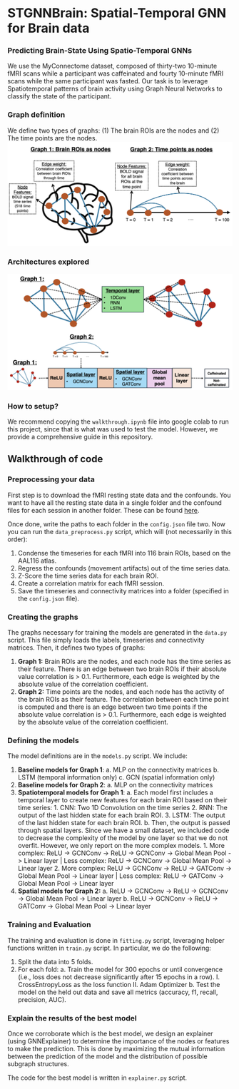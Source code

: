 # STGNNBrain: Spatial-Temporal GNN for Brain data
### Predicting Brain-State Using Spatio-Temporal GNNs
We use the MyConnectome dataset, composed of thirty-two 10-minute fMRI scans while a participant was caffeinated and fourty 10-minute fMRI scans while the same participant was fasted. Our task is to leverage Spatiotemporal patterns of brain activity using Graph Neural Networks to classify the state of the participant. 

### Graph definition
We define two types of graphs: (1) The brain ROIs are the nodes and (2) The time points are the nodes. 
![Overview of the graphs created](figures/graphs.png)

### Architectures explored

![Overview of the model architectures](figures/model_architecture.png)

### How to setup?
We recommend copying the `walkthrough.ipynb` file into google colab to run this project, since that is what was used to test the model. However, we provide a comprehensive guide in this repository. 

## Walkthrough of code

### Preprocessing your data
First step is to download the fMRI resting state data and the confounds. You want to have all the resting state data in a single folder and the confound files for each session in another folder. These can be found [here](https://openfmri.org/dataset/ds000031/). 

Once done, write the paths to each folder in the `config.json` file two. Now you can run the `data_preprocess.py` script, which will (not necessarily in this order):
1. Condense the timeseries for each fMRI into 116 brain ROIs, based on the AAL116 atlas. 
2. Regress the confounds (movement artifacts) out of the time series data. 
3. Z-Score the time series data for each brain ROI.
4. Create a correlation matrix for each fMRI session. 
5. Save the timeseries and connectivity matrices into a folder (specified in the `config.json` file). 

### Creating the graphs
The graphs necessary for training the models are generated in the  `data.py` script. This file simply loads the labels, timeseries and connectivity matrices. Then, it defines two types of graphs:
1. **Graph 1:** Brain ROIs are the nodes, and each node has the time series as their feature. There is an edge between two brain ROIs if their absolute value correlation is > 0.1. Furthermore, each edge is weighted by the absolute value of the correlation coefficient. 
2. **Graph 2:** Time points are the nodes, and each node has the activity of the brain ROIs as their feature. The correlation between each time point is computed and there is an edge between two time points if the absolute value correlation is > 0.1. Furthermore, each edge is weighted by the absolute value of the correlation coefficient. 

### Defining the models
The model definitions are in the `models.py` script. We include:
1. **Baseline models for Graph 1**: 
    a. MLP on the connectivity matrices
    b. LSTM (temporal information only)
    c. GCN (spatial information only)
2. **Baseline models for Graph 2**: 
    a. MLP on the connectivity matrices
3. **Spatiotemporal models for Graph 1**:
    a. Each model first includes a temporal layer to create new features for each brain ROI based on their time series:
        1. CNN: Two 1D Convolution on the time series
        2. RNN: The output of the last hidden state for each brain ROI. 
        3. LSTM: The output of the last hidden state for each brain ROI. 
    b. Then, the output is passed through spatial layers. Since we have a small dataset, we included code to decrease the complexity of the model by one layer so that we do not overfit. However, we only report on the more complex models. 
        1. More complex: ReLU -> GCNConv -> ReLU -> GCNConv -> Global Mean Pool -> Linear layer | Less complex: ReLU -> GCNConv -> Global Mean Pool -> Linear layer
        2. More complex: ReLU -> GCNConv -> ReLU -> GATConv -> Global Mean Pool -> Linear layer | Less complex: ReLU -> GATConv -> Global Mean Pool -> Linear layer
4. **Spatial models for Graph 2:**
    a. ReLU -> GCNConv -> ReLU -> GCNConv -> Global Mean Pool -> Linear layer
    b. ReLU -> GCNConv -> ReLU -> GATConv -> Global Mean Pool -> Linear layer

### Training and Evaluation
The training and evaluation is done in `fitting.py` script, leveraging helper functions written in `train.py` script. In particular, we do the following:
1. Split the data into 5 folds. 
2. For each fold:
    a. Train the model for 300 epochs or until convergence (i.e., loss does not decrease significantly after 15 epochs in a row). 
        I. CrossEntropyLoss as the loss function
        II. Adam Optimizer
    b. Test the model on the held out data and save all metrics (accuracy, f1, recall, precision, AUC). 

### Explain the results of the best model
Once we corroborate which is the best model, we design an explainer (using GNNExplainer) to determine the importance of the nodes or features to make the prediction. This is done by maximizing the mutual information between the prediction of the model and the distribution of possible subgraph structures. 

The code for the best model is written in `explainer.py` script. 
